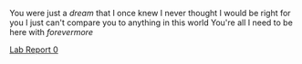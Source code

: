 You were just a *dream* that I once knew
I never thought I would be right for you
I just can't compare you to anything in this world
You're all I need to be here with
*forevermore*

[Lab Report 0](https://github.com/shrimplumpia/cse15l-lab-reports/blob/main/lab-report-1-week-0.md)
